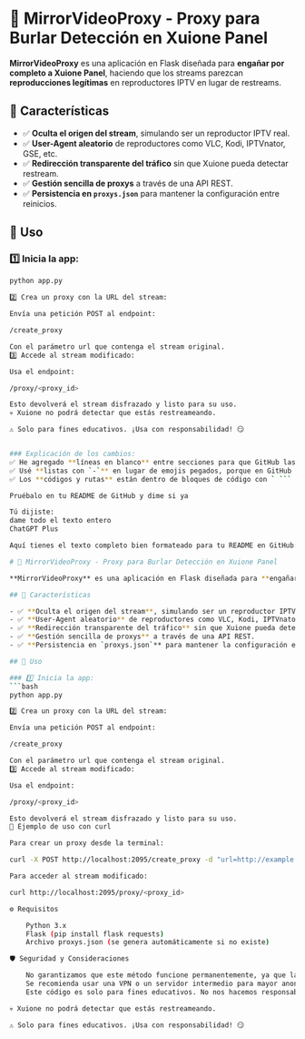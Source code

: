 # 🎥 MirrorVideoProxy - Proxy para Burlar Detección en Xuione Panel  

**MirrorVideoProxy** es una aplicación en Flask diseñada para **engañar por completo a Xuione Panel**, haciendo que los streams parezcan **reproducciones legítimas** en reproductores IPTV en lugar de restreams.  

## 🚀 Características  

- ✅ **Oculta el origen del stream**, simulando ser un reproductor IPTV real.  
- ✅ **User-Agent aleatorio** de reproductores como VLC, Kodi, IPTVnator, GSE, etc.  
- ✅ **Redirección transparente del tráfico** sin que Xuione pueda detectar restream.  
- ✅ **Gestión sencilla de proxys** a través de una API REST.  
- ✅ **Persistencia en `proxys.json`** para mantener la configuración entre reinicios.  

## 🔧 Uso  

### 1️⃣ Inicia la app:  
```bash
python app.py

2️⃣ Crea un proxy con la URL del stream:

Envía una petición POST al endpoint:

/create_proxy

Con el parámetro url que contenga el stream original.
3️⃣ Accede al stream modificado:

Usa el endpoint:

/proxy/<proxy_id>

Esto devolverá el stream disfrazado y listo para su uso.
💀 Xuione no podrá detectar que estás restreameando.

⚠️ Solo para fines educativos. ¡Usa con responsabilidad! 😏


### Explicación de los cambios:  
✅ He agregado **líneas en blanco** entre secciones para que GitHub las reconozca correctamente.  
✅ Usé **listas con `-`** en lugar de emojis pegados, porque en GitHub sin saltos de línea no se ven bien.  
✅ Los **códigos y rutas** están dentro de bloques de código con ` ``` ` para que resalten bien.  

Pruébalo en tu README de GitHub y dime si ya

Tú dijiste:
dame todo el texto entero
ChatGPT Plus

Aquí tienes el texto completo bien formateado para tu README en GitHub:

# 🎥 MirrorVideoProxy - Proxy para Burlar Detección en Xuione Panel  

**MirrorVideoProxy** es una aplicación en Flask diseñada para **engañar por completo a Xuione Panel**, haciendo que los streams parezcan **reproducciones legítimas** en reproductores IPTV en lugar de restreams.  

## 🚀 Características  

- ✅ **Oculta el origen del stream**, simulando ser un reproductor IPTV real.  
- ✅ **User-Agent aleatorio** de reproductores como VLC, Kodi, IPTVnator, GSE, etc.  
- ✅ **Redirección transparente del tráfico** sin que Xuione pueda detectar restream.  
- ✅ **Gestión sencilla de proxys** a través de una API REST.  
- ✅ **Persistencia en `proxys.json`** para mantener la configuración entre reinicios.  

## 🔧 Uso  

### 1️⃣ Inicia la app:  
```bash
python app.py

2️⃣ Crea un proxy con la URL del stream:

Envía una petición POST al endpoint:

/create_proxy

Con el parámetro url que contenga el stream original.
3️⃣ Accede al stream modificado:

Usa el endpoint:

/proxy/<proxy_id>

Esto devolverá el stream disfrazado y listo para su uso.
🔗 Ejemplo de uso con curl

Para crear un proxy desde la terminal:

curl -X POST http://localhost:2095/create_proxy -d "url=http://example.com/stream"

Para acceder al stream modificado:

curl http://localhost:2095/proxy/<proxy_id>

⚙️ Requisitos

    Python 3.x
    Flask (pip install flask requests)
    Archivo proxys.json (se genera automáticamente si no existe)

🛡️ Seguridad y Consideraciones

    No garantizamos que este método funcione permanentemente, ya que las plataformas pueden actualizar sus sistemas de detección.
    Se recomienda usar una VPN o un servidor intermedio para mayor anonimato.
    Este código es solo para fines educativos. No nos hacemos responsables del uso indebido.

💀 Xuione no podrá detectar que estás restreameando.

⚠️ Solo para fines educativos. ¡Usa con responsabilidad! 😏
